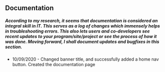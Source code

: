 ## Documentation
##### According to my research, it seems that documentation is considered an integral skill in IT. This serves as a log of changes which immensely helps in troubleshooting errors. This also lets users and co-developers see recent updates to your program/site/project or see the process of how it was done. Moving forward, I shall document updates and bugfixes in this section.

* 10/09/2020 - Changed banner title, and successfully added a home nav button. Created the documentation page
